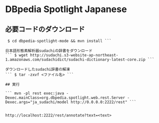 # DBpedia Spotlight Japanese  

## 必要コードのダウンロード  

``` $ git clone https://github.com/t-morita-laboratory/dbpedia-spotlight-model.git   
 $ cd dbpedia-spotlight-mode && mvn install ```

日本語形態素解析器sudachiの辞書をダウンロード  
``` $ wget http://sudachi.s3-website-ap-northeast-1.amazonaws.com/sudachidict/sudachi-dictionary-latest-core.zip ```

ダウンロードしたsudachi辞書の解凍  
``` $ tar -zxvf <ファイル名> ```  

## 実行  

``` mvn -pl rest exec:java -Dexec.mainClass=org.dbpedia.spotlight.web.rest.Server -Dexec.args="ja_sudachi/model http://0.0.0.0:2222/rest" ```    


http://localhost:2222/rest/annotate?text=<text>
